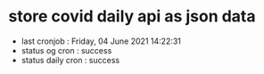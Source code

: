 # store covid daily api as json data

- last cronjob : Friday, 04 June 2021 14:22:31
- status og cron : success
- status daily cron : success
      
      